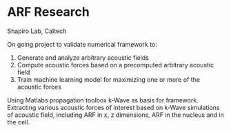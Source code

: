 # ARF Research

Shapiro Lab, Caltech

On going project to validate numerical framework to:
1. Generate and analyze arbitrary acoustic fields
2. Compute acoustic forces based on a precomputed arbitrary acoustic field
3. Train machine learning model for maximizing one or more of the acoustic forces

Using Matlabs propagation toolbox k-Wave as basis for framework. Extracting various acoustic forces of interest based on k-Wave simulations of acoustic field, including ARF in x, z dimensions, ARF in the nucleus and in the cell. 
